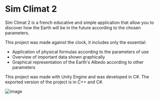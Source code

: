 # Sim Climat 2
Sim Climat 2 is a french educative and simple application that allow you to discover how the Earth will be in the future according to the chosen parameters.

This project was made against the clock, it includes only the essential:
- Application of physical formulas according to the parameters of use
- Overview of important data shown graphically
- Graphical representation of the Earth's Albedo according to other parameters

This project was made with Unity Engine and was developed in C#.
The exported version of the project is in C++ and C#.


![image](https://user-images.githubusercontent.com/70034721/156825970-36b9499b-44c6-463f-a5e7-89c1070e7233.png)
